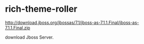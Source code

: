# rich-theme-roller

http://download.jboss.org/jbossas/7.1/jboss-as-7.1.1.Final/jboss-as-7.1.1.Final.zip

download Jboss Server.

